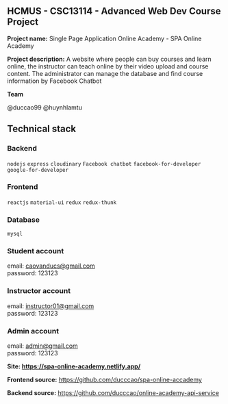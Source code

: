 ## HCMUS - CSC13114 - Advanced Web Dev Course Project

**Project name:** Single Page Application Online Academy - SPA Online Academy

**Project description:** A website where people can buy courses and learn online, the instructor can teach online by their video upload and course content. The administrator can manage the database and find course information by Facebook Chatbot

**Team**

@duccao99
@huynhlamtu

## Technical stack

### Backend

`nodejs`
`express`
`cloudinary`
`Facebook chatbot`
`facebook-for-developer`
`google-for-developer`

### Frontend

`reactjs`
`material-ui`
`redux`
`redux-thunk`

### Database

`mysql`

### Student account <br/>

email: caovanducs@gmail.com <br/>
password: 123123 <br/>

### Instructor account <br/>

email: instructor01@gmail.com <br/>
password: 123123 <br/>

### Admin account <br/>

email: admin@gmail.com <br/>
password: 123123 <br/>

**Site: https://spa-online-academy.netlify.app/**

**Frontend source:** https://github.com/ducccao/spa-online-accademy

**Backend source:** https://github.com/ducccao/online-academy-api-service
